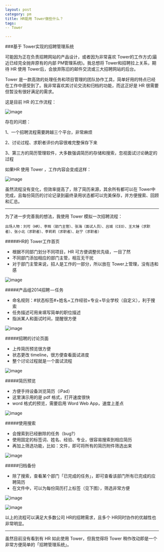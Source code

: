 ```yaml
---
layout: post
category: pm
title: HR能用 Tower做些什么？
tags:
-- Tower

---
```


###基于 Tower实现的招聘管理系统

可能因为正在负责招聘网站的产品设计，或者因为非常喜欢 Tower的工作方式(最近已经完全抛弃原有的内部 PM管理系统)。我总想将 Tower和招聘拉上关系，期待 HR 使用 Tower后，会放弃陈旧的邮件交流或三大招聘网站的后台。

Tower 是一款高效的处理任务和项目管理的团队协作工具，简单好用的特点已经在工作中感受到了。我非常喜欢其讨论交流和归档的功能，而这正好是 HR 很需要但暂没有很好满足的需求。

这是目前 HR 的工作流程：

![image](https://d262ilb51hltx0.cloudfront.net/max/1400/1*il6eDBj6NN3sla7xgvxpOA.jpeg)

存在的问题：

1、一个招聘流程需要跨越三个平台，非常麻烦

2、讨论过程、求职者评价内容很难完整保存下来

3、第三方的简历管理软件，大多数强调简历的存储和搜索，忽视面试讨论确定的过程

如果HR 使用 Tower ，工作内容会变成这样：

![image](https://d262ilb51hltx0.cloudfront.net/max/1400/1*MXRS6CWhaYmfQXQOOS31vA.jpeg)

虽然流程没有变化，但效率提高了，除了简历来源，其余所有都可以在 Tower中完成，且每份简历的讨论记录到最终录用状态都可以完美保存，并方便搜索、回顾和汇总。

---

为了进一步完善我的想法，我使用 Tower 模拟一次招聘流程：

	出场人物：刘可（HR）、李辉（部门主管）、张海（面试人员）、吕城（CEO）、王大锤（求职者）、张小北（求职者）、李莉莉（求职者）、赵宁（求职者）
	
#####HR的 Tower工作首页

* 根据不同部门划分不同项目，HR 可方便调整优先级，一目了然
* 不同部门添加相应的部门主管，相互无干扰
* 对于部门主管来说，招人是工作的一部分，所以放在 Tower上管理，没有违和感

![image](https://d262ilb51hltx0.cloudfront.net/max/1017/1*4zxKuAQmgQA7DzX1tZkrHQ.png)

#####产品组2014招聘 — 任务

* 命名规则：#状态标签#+姓名+工作经验+专业+毕业学校（自定义），利于搜索
* 任务描述可用来填写简单的职位描述
* 指派某人和面试时间，提醒很方便

![image](https://d262ilb51hltx0.cloudfront.net/max/800/1*ogcuFvDeP-aiUqB1zrUUjw.png)

#####招聘的讨论页面

* 上传简历预览很方便
* 状态更改 timeline，很方便查看面试进度
* 整个讨论过程就是一个面试流程

![image](https://d262ilb51hltx0.cloudfront.net/max/700/1*j0ifRC_Q_LJ-0krdqxsyOw.jpeg)

#####简历预览

* 方便手持设备浏览简历（iPad）
* 这里演示用的是 pdf 格式，打开速度很快
* word 格式的预览，需要启用 Word Web App，速度上差点

![image](https://d262ilb51hltx0.cloudfront.net/max/1031/1*l2J_SbNOaFCdS9IlGm0spw.png)

#####使用搜索

* 会搜索到已经删除的任务（bug?）
* 使用固定的标签词、姓名、经验、专业，很容易搜索到相应简历
* 再加上筛选功能，比如：文件，即可将所有的简历附件筛选出来

![image](https://d262ilb51hltx0.cloudfront.net/max/1002/1*pD0UNtLvU1cBp37j8QjPyA.png)

#####归档备份

* 除了搜索，查看某个部门「已完成的任务」，即可查看该部门所有已完成的应聘简历
* 在文件中，可以为每份简历打上标签（见下图），筛选非常方便

![image](https://d262ilb51hltx0.cloudfront.net/max/931/1*571VYAFRaZFjCNW8YseX9g.png)

![image](https://d262ilb51hltx0.cloudfront.net/max/800/1*3_62zYrZOsQ97k1t1DipsA.png)

以上的流程可以满足大多数公司 HR的招聘需求，且多个 HR同时协作的优越性也非常明显。

---
虽然目前没有看到有 HR 如此使用 Tower，但我觉得将 Tower 稍作改动即是一个非常方便简单的「招聘管理系统」。

